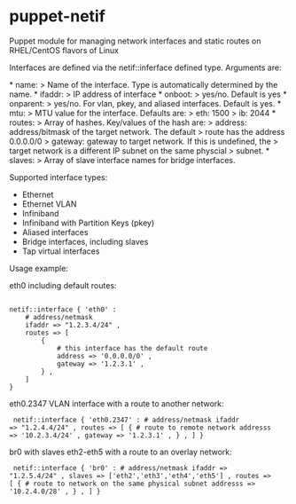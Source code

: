 puppet-netif
============

Puppet module for managing network interfaces and static routes on RHEL/CentOS flavors of Linux

Interfaces are defined via the netif::inferface defined type. Arguments are:
<p>
*  name:     
>  Name of the interface. Type is automatically determined by the name.
*  ifaddr:   
>  IP address of interface 
*  onboot:   
>  yes/no. Default is yes
*  onparent: 
>  yes/no. For vlan, pkey, and aliased interfaces. Default is yes.
*   mtu:      
>   MTU value for the interface. Defaults are:
>   eth: 1500
>   ib:  2044
*   routes:   
>   Array of hashes. Key/values of the hash are:
>   address: address/bitmask of the target network. The default
>   route has the address 0.0.0.0/0
>   gateway: gateway to target network. If this is undefined, the
>   target network is a different IP subnet on the same physcial
>   subnet.
*   slaves:   
>   Array of slave interface names for bridge interfaces.
<p>

Supported interface types:
* Ethernet
* Ethernet VLAN
* Infiniband
* Infiniband with Partition Keys (pkey)
* Aliased interfaces
* Bridge interfaces, including slaves
* Tap virtual interfaces

Usage example:

eth0 including default routes:

<pre><code>
netif::interface { 'eth0' :
    # address/netmask
    ifaddr => "1.2.3.4/24" ,
    routes => [
        {
            # this interface has the default route
            address => '0.0.0.0/0' ,
            gateway => '1.2.3.1' ,
        } ,
    ]
}
</code></pre>

eth0.2347 VLAN interface with a route to another network:

<code><pre>
netif::interface { 'eth0.2347' :
    # address/netmask
    ifaddr => "1.2.4.4/24" ,
    routes => [
        {
            # route to remote network
            addresss => '10.2.3.4/24' ,
            gateway  => '1.2.3.1' ,
        } ,
    ]
}
</code></pre>

br0 with slaves eth2-eth5 with a route to an overlay network:

<code><pre>
netif::interface { 'br0' :
    # address/netmask
    ifaddr => "1.2.5.4/24" ,
    slaves => ['eth2','eth3','eth4','eth5'] ,
    routes => [
        {
            # route to network on the same physical subnet
            addresss => '10.2.4.0/28' ,
        } ,
    ]
}
</code></pre>


